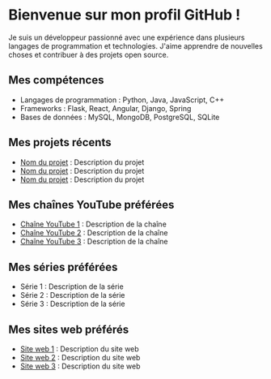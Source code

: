 # Bienvenue sur mon profil GitHub !

Je suis un développeur passionné avec une expérience dans plusieurs langages de programmation et technologies. J'aime apprendre de nouvelles choses et contribuer à des projets open source.

## Mes compétences

- Langages de programmation : Python, Java, JavaScript, C++
- Frameworks : Flask, React, Angular, Django, Spring
- Bases de données : MySQL, MongoDB, PostgreSQL, SQLite

## Mes projets récents

- [Nom du projet](lien_vers_le_projet) : Description du projet
- [Nom du projet](lien_vers_le_projet) : Description du projet
- [Nom du projet](lien_vers_le_projet) : Description du projet

## Mes chaînes YouTube préférées

- [Chaîne YouTube 1](lien_vers_la_chaine_youtube_1) : Description de la chaîne
- [Chaîne YouTube 2](lien_vers_la_chaine_youtube_2) : Description de la chaîne
- [Chaîne YouTube 3](lien_vers_la_chaine_youtube_3) : Description de la chaîne

## Mes séries préférées

- Série 1 : Description de la série
- Série 2 : Description de la série
- Série 3 : Description de la série

## Mes sites web préférés

- [Site web 1](lien_vers_le_site_web_1) : Description du site web
- [Site web 2](lien_vers_le_site_web_2) : Description du site web
- [Site web 3](lien_vers_le_site_web_3) : Description du site web
